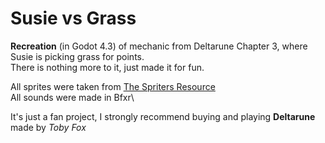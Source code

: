 # Susie vs Grass

**Recreation** (in Godot 4.3) of mechanic from Deltarune Chapter 3, where Susie is picking grass for points.\
There is nothing more to it, just made it for fun.

All sprites were taken from [The Spriters Resource](https://www.spriters-resource.com/pc_computer/deltarune/)\
All sounds were made in Bfxr\

It's just a fan project, I strongly recommend buying and playing **Deltarune** made by *Toby Fox*
